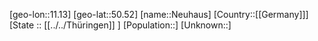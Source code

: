 ﻿---
location: [50.52,11.13]
mapzoom: [7,12] 
mapmarker: city 
type: City
tags:
- geo/City


SpocWebEntityId: 32827
isDeleted: false
confidential: public

---
[geo-lon::11.13]
[geo-lat::50.52]
[name::Neuhaus]
[Country::[[Germany]]]
[State :: [[../../Thüringen]] ]
[Population::]
[Unknown::]

